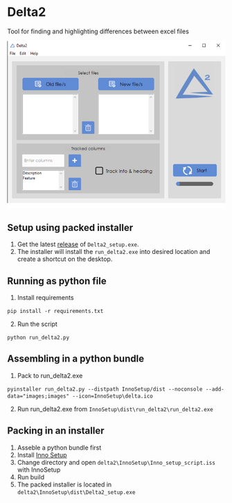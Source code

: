 # Delta2

Tool for finding and highlighting differences between excel files 

![plot](./images/interface.png)


## Setup using packed installer

1. Get the latest [release](https://github.com/necator9/Delta2/releases) of `Delta2_setup.exe`.
2. The installer will install the `run_delta2.exe` into desired location and create a shortcut on the desktop.


## Running as python file

1. Install requirements

```
pip install -r requirements.txt
```

2. Run the script

```
python run_delta2.py
```

## Assembling in a python bundle

1. Pack to run_delta2.exe

```
pyinstaller run_delta2.py --distpath InnoSetup/dist --noconsole --add-data="images;images" --icon=InnoSetup\delta.ico
```

2. Run run_delta2.exe from `InnoSetup\dist\run_delta2\run_delta2.exe`

## Packing in an installer

1. Asseble a python bundle first
2. Install [Inno Setup](https://jrsoftware.org/isinfo.php)
3. Change directory and open `delta2\InnoSetup\Inno_setup_script.iss` with InnoSetup
4. Run build
5. The packed installer is located in `delta2\InnoSetup\dist\Delta2_setup.exe`
